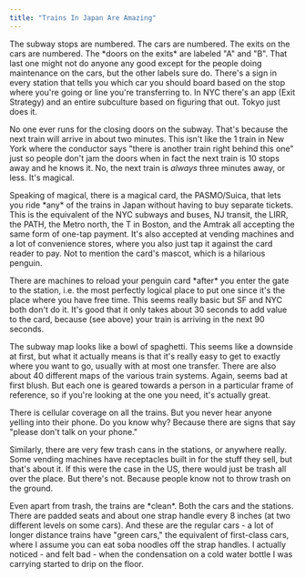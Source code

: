 ```yaml
---
title: "Trains In Japan Are Amazing"
---
```

The subway stops are numbered. The cars are numbered. The exits on the cars are numbered. The \*doors on the exits\* are labeled "A" and "B". That last one might not do anyone any good except for the people doing maintenance on the cars, but the other labels sure do. There's a sign in every station that tells you which car you should board based on the stop where you're going or line you're transferring to. In NYC there's an app (Exit Strategy) and an entire subculture based on figuring that out. Tokyo just does it. 

No one ever runs for the closing doors on the subway. That's because the next train will arrive in about two minutes. This isn't like the 1 train in New York where the conductor says "there is another train right behind this one" just so people don't jam the doors when in fact the next train is 10 stops away and he knows it. No, the next train is *always* three minutes away, or less. It's magical. 

Speaking of magical, there is a magical card, the PASMO/Suica, that lets you ride \*any\* of the trains in Japan without having to buy separate tickets. This is the equivalent of the NYC subways and buses, NJ transit, the LIRR, the PATH, the Metro north, the T in Boston, and the Amtrak all accepting the same form of one-tap payment. It's also accepted at vending machines and a lot of convenience stores, where you also just tap it against the card reader to pay. Not to mention the card's mascot, which is a hilarious penguin.

There are machines to reload your penguin card \*after\* you enter the gate to the station, i.e. the most perfectly logical place to put one since it's the place where you have free time. This seems really basic but SF and NYC both don't do it. It's good that it only takes about 30 seconds to add value to the card, because (see above) your train is arriving in the next 90 seconds. 

The subway map looks like a bowl of spaghetti. This seems like a downside at first, but what it actually means is that it's really easy to get to exactly where you want to go, usually with at most one transfer. There are also about 40 different maps of the various train systems. Again, seems bad at first blush. But each one is geared towards a person in a particular frame of reference, so if you're looking at the one you need, it's actually great. 

There is cellular coverage on all the trains. But you never hear anyone yelling into their phone. Do you know why? Because there are signs that say "please don't talk on your phone."

Similarly, there are very few trash cans in the stations, or anywhere really. Some vending machines have receptacles built in for the stuff they sell, but that's about it. If this were the case in the US, there would just be trash all over the place. But there's not. Because people know not to throw trash on the ground.

Even apart from trash, the trains are \*clean\*. Both the cars and the stations. There are padded seats and about one strap handle every 8 inches (at two different levels on some cars). And these are the regular cars - a lot of longer distance trains have "green cars," the equivalent of first-class cars, where I assume you can eat soba noodles off the strap handles. I actually noticed - and felt bad - when the condensation on a cold water bottle I was carrying started to drip on the floor.
